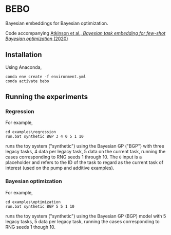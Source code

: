 # BEBO
Bayesian embeddings for Bayesian optimization.

Code accompanying [Atkinson et al., *Bayesian task embedding for few-shot Bayesian optimization* (2020)](https://arxiv.org/abs/2001.00637)

## Installation
Using Anaconda,
```
conda env create -f environment.yml
conda activate bebo
```

## Running the experiments

### Regression
For example,
```
cd examples\regression
run.bat synthetic BGP 3 4 0 5 1 10
```
runs the toy system ("synthetic") using the Bayesian GP ("BGP") with three 
legacy tasks, 4 data per legacy task, 5 data on the current task, running the
cases corresponding to RNG seeds 1 through 10.
The `0` input is a placeholder and refers to the ID of the task to regard as the
current task of interest (used on the pump and additive examples).

### Bayesian optimization
For example,
```
cd examples\optimization
run.bat synthetic BGP 5 5 1 10
```
runs the toy system ("synthetic") using the Bayesian GP (BGP) model with 5 
legacy tasks, 5 data per legacy task, running the cases corresponding to RNG
seeds 1 though 10.
